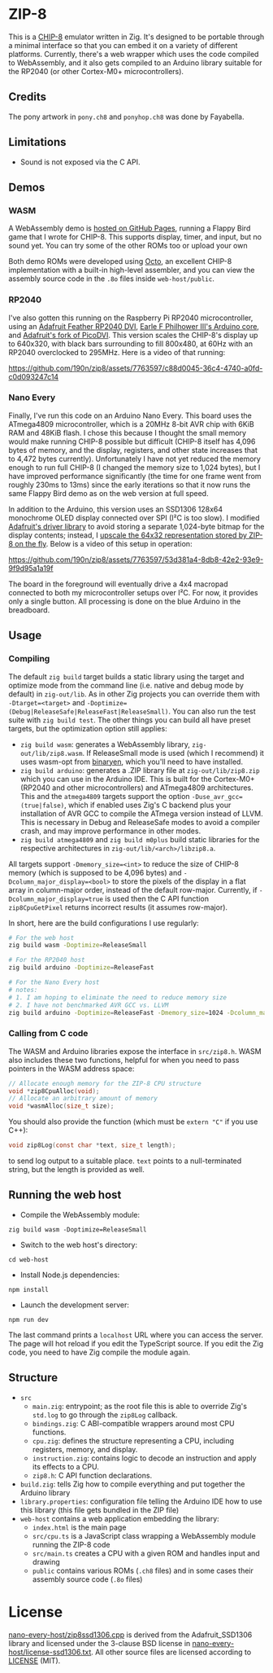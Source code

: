 # ZIP-8

This is a [CHIP-8](https://en.wikipedia.org/wiki/CHIP-8) emulator written in Zig. It's designed to be portable through a minimal interface so that you can embed it on a variety of different platforms. Currently, there's a web wrapper which uses the code compiled to WebAssembly, and it also gets compiled to an Arduino library suitable for the RP2040 (or other Cortex-M0+ microcontrollers).

## Credits

The pony artwork in `pony.ch8` and `ponyhop.ch8` was done by Fayabella.

## Limitations

- Sound is not exposed via the C API.

## Demos

### WASM

A WebAssembly demo is [hosted on GitHub Pages](https://190n.github.io/zip8/), running a Flappy Bird game that I wrote for CHIP-8. This supports display, timer, and input, but no sound yet. You can try some of the other ROMs too or upload your own

Both demo ROMs were developed using [Octo](https://github.com/JohnEarnest/Octo), an excellent CHIP-8 implementation with a built-in high-level assembler, and you can view the assembly source code in the `.8o` files inside `web-host/public`.

### RP2040

I've also gotten this running on the Raspberry Pi RP2040 microcontroller, using an [Adafruit Feather RP2040 DVI](https://www.adafruit.com/product/5710), [Earle F Philhower III's Arduino core](https://github.com/earlephilhower/arduino-pico), and [Adafruit's fork of PicoDVI](https://github.com/adafruit/PicoDVI). This version scales the CHIP-8's display up to 640x320, with black bars surrounding to fill 800x480, at 60Hz with an RP2040 overclocked to 295MHz. Here is a video of that running:

https://github.com/190n/zip8/assets/7763597/c88d0045-36c4-4740-a0fd-c0d093247c14

### Nano Every

Finally, I've run this code on an Arduino Nano Every. This board uses the ATmega4809 microcontroller, which is a 20MHz 8-bit AVR chip with 6KiB RAM and 48KiB flash. I chose this because I thought the small memory would make running CHIP-8 possible but difficult (CHIP-8 itself has 4,096 bytes of memory, and the display, registers, and other state increases that to 4,472 bytes currently). Unfortunately I have not yet reduced the memory enough to run full CHIP-8 (I changed the memory size to 1,024 bytes), but I have improved performance significantly (the time for one frame went from roughly 230ms to 13ms) since the early iterations so that it now runs the same Flappy Bird demo as on the web version at full speed.

In addition to the Arduino, this version uses an SSD1306 128x64 monochrome OLED display connected over SPI (I²C is too slow). I modified [Adafruit's driver library](https://github.com/adafruit/Adafruit_SSD1306/) to avoid storing a separate 1,024-byte bitmap for the display contents; instead, I [upscale the 64x32 representation stored by ZIP-8 on the fly](nano-every-host/zip8ssd1306.cpp#L201-L231). Below is a video of this setup in operation:

https://github.com/190n/zip8/assets/7763597/53d381a4-8db8-42e2-93e9-9f9d95a1a19f

The board in the foreground will eventually drive a 4x4 macropad connected to both my microcontroller setups over I²C. For now, it provides only a single button. All processing is done on the blue Arduino in the breadboard.

## Usage

### Compiling

The default `zig build` target builds a static library using the target and optimize mode from the command line (i.e. native and debug mode by default) in `zig-out/lib`. As in other Zig projects you can override them with `-Dtarget=<target>` and `-Doptimize=(Debug|ReleaseSafe|ReleaseFast|ReleaseSmall)`. You can also run the test suite with `zig build test`. The other things you can build all have preset targets, but the optimization option still applies:

- `zig build wasm`: generates a WebAssembly library, `zig-out/lib/zip8.wasm`. If ReleaseSmall mode is used (which I recommend) it uses wasm-opt from [binaryen](https://github.com/WebAssembly/binaryen), which you'll need to have installed.
- `zig build arduino`: generates a .ZIP library file at `zig-out/lib/zip8.zip` which you can use in the Arduino IDE. This is built for the Cortex-M0+ (RP2040 and other microcontrollers) and ATmega4809 architectures. This and the `atmega4809` targets support the option `-Duse_avr_gcc=(true|false)`, which if enabled uses Zig's C backend plus your installation of AVR GCC to compile the ATmega version instead of LLVM. This is necessary in Debug and ReleaseSafe modes to avoid a compiler crash, and may improve performance in other modes.
- `zig build atmega4809` and `zig build m0plus` build static libraries for the respective architectures in `zig-out/lib/<arch>/libzip8.a`.

All targets support `-Dmemory_size=<int>` to reduce the size of CHIP-8 memory (which is supposed to be 4,096 bytes) and `-Dcolumn_major_display=<bool>` to store the pixels of the display in a flat array in column-major order, instead of the default row-major. Currently, if `-Dcolumn_major_display=true` is used then the C API function `zip8CpuGetPixel` returns incorrect results (it assumes row-major).

In short, here are the build configurations I use regularly:

```sh
# For the web host
zig build wasm -Doptimize=ReleaseSmall

# For the RP2040 host
zig build arduino -Doptimize=ReleaseFast

# For the Nano Every host
# notes:
# 1. I am hoping to eliminate the need to reduce memory size
# 2. I have not benchmarked AVR GCC vs. LLVM
zig build arduino -Doptimize=ReleaseFast -Dmemory_size=1024 -Dcolumn_major_display=true -Duse_avr_gcc=true
```

### Calling from C code

The WASM and Arduino libraries expose the interface in `src/zip8.h`. WASM also includes these two functions, helpful for when you need to pass pointers in the WASM address space:

```c
// Allocate enough memory for the ZIP-8 CPU structure
void *zip8CpuAlloc(void);
// Allocate an arbitrary amount of memory
void *wasmAlloc(size_t size);
```

You should also provide the function (which must be `extern "C"` if you use C++):

```c
void zip8Log(const char *text, size_t length);
```

to send log output to a suitable place. `text` points to a null-terminated string, but the length is provided as well.

## Running the web host

- Compile the WebAssembly module:

```
zig build wasm -Doptimize=ReleaseSmall
```

- Switch to the web host's directory:

```
cd web-host
```

- Install Node.js dependencies:

```
npm install
```

- Launch the development server:

```
npm run dev
```

The last command prints a `localhost` URL where you can access the server. The page will hot reload if you edit the TypeScript source. If you edit the Zig code, you need to have Zig compile the module again.

## Structure

- `src`
	- `main.zig`: entrypoint; as the root file this is able to override Zig's `std.log` to go through the `zip8Log` callback.
	- `bindings.zig`: C ABI-compatible wrappers around most CPU functions.
	- `cpu.zig`: defines the structure representing a CPU, including registers, memory, and display.
	- `instruction.zig`: contains logic to decode an instruction and apply its effects to a CPU.
	- `zip8.h`: C API function declarations.
- `build.zig`: tells Zig how to compile everything and put together the Arduino library
- `library.properties`: configuration file telling the Arduino IDE how to use this library (this file gets bundled in the ZIP file)
- `web-host` contains a web application embedding the library:
	- `index.html` is the main page
	- `src/cpu.ts` is a JavaScript class wrapping a WebAssembly module running the ZIP-8 code
	- `src/main.ts` creates a CPU with a given ROM and handles input and drawing
	- `public` contains various ROMs (`.ch8` files) and in some cases their assembly source code (`.8o` files)

# License

[nano-every-host/zip8ssd1306.cpp](nano-every-host/zip8ssd1306.cpp) is derived from the Adafruit_SSD1306 library and licensed under the 3-clause BSD license in [nano-every-host/license-ssd1306.txt](nano-every-host/license-ssd1306.txt). All other source files are licensed according to [LICENSE](LICENSE) (MIT).
